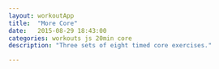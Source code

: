 ```yaml
---
layout: workoutApp
title:  "More Core"
date:   2015-08-29 18:43:00
categories: workouts js 20min core
description: "Three sets of eight timed core exercises."

---
```


<script type="text/javascript">
    function get_exercises(){
        var library = exerciseLibrary();
        var exercises = [];

        for(var i=0; i<3; i++){
            exercises.push({exercise: library.trunkRotations, time: 20, reps: 0});
            exercises.push({exercise: library.itbRolls, time: 10, reps: 0});
            exercises.push({exercise: library.itbRolls, time: 10, reps: 0});
            exercises.push({exercise: library.steamEngine, time: 20, reps: 0});
            exercises.push({exercise: library.oneLeggedSquats, time: 30, reps: 10});
            exercises.push({exercise: library.oneLeggedSquats, time: 30, reps: 10});
        }
                         
        for(var i=0;i<3;i++){
            exercises.push({exercise: library.sideCrunches, time: 30, reps: 0});
            exercises.push({exercise: library.toeTouches, time: 30, reps: 0});
            exercises.push({exercise: library.backExtensions, time: 30, reps: 0});
            exercises.push({exercise: library.sideHipRaises, time: 15, reps: 0});
            exercises.push({exercise: library.sideHipRaises, time: 15, reps: 0});
            exercises.push({exercise: library.reverseFlutterKicks, time: 30, reps: 0});
            exercises.push({exercise: library.russianTwists, time: 30, reps: 0});
            exercises.push({exercise: library.plank, time: 40, reps: 0});
            exercises.push({exercise: library.rest,  time: 30, reps: 1});
        };
        exercises.pop();
        return exercises;
    }
</script>
